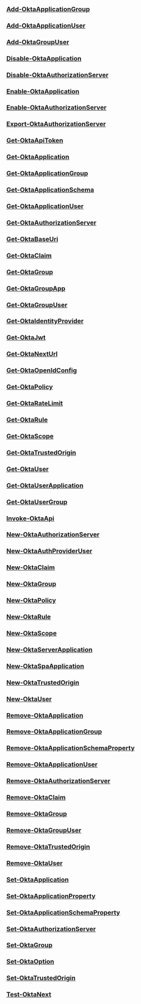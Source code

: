 ### [Add-OktaApplicationGroup](Add-OktaApplicationGroup.md)

### [Add-OktaApplicationUser](Add-OktaApplicationUser.md)

### [Add-OktaGroupUser](Add-OktaGroupUser.md)

### [Disable-OktaApplication](Disable-OktaApplication.md)

### [Disable-OktaAuthorizationServer](Disable-OktaAuthorizationServer.md)

### [Enable-OktaApplication](Enable-OktaApplication.md)

### [Enable-OktaAuthorizationServer](Enable-OktaAuthorizationServer.md)

### [Export-OktaAuthorizationServer](Export-OktaAuthorizationServer.md)

### [Get-OktaApiToken](Get-OktaApiToken.md)

### [Get-OktaApplication](Get-OktaApplication.md)

### [Get-OktaApplicationGroup](Get-OktaApplicationGroup.md)

### [Get-OktaApplicationSchema](Get-OktaApplicationSchema.md)

### [Get-OktaApplicationUser](Get-OktaApplicationUser.md)

### [Get-OktaAuthorizationServer](Get-OktaAuthorizationServer.md)

### [Get-OktaBaseUri](Get-OktaBaseUri.md)

### [Get-OktaClaim](Get-OktaClaim.md)

### [Get-OktaGroup](Get-OktaGroup.md)

### [Get-OktaGroupApp](Get-OktaGroupApp.md)

### [Get-OktaGroupUser](Get-OktaGroupUser.md)

### [Get-OktaIdentityProvider](Get-OktaIdentityProvider.md)

### [Get-OktaJwt](Get-OktaJwt.md)

### [Get-OktaNextUrl](Get-OktaNextUrl.md)

### [Get-OktaOpenIdConfig](Get-OktaOpenIdConfig.md)

### [Get-OktaPolicy](Get-OktaPolicy.md)

### [Get-OktaRateLimit](Get-OktaRateLimit.md)

### [Get-OktaRule](Get-OktaRule.md)

### [Get-OktaScope](Get-OktaScope.md)

### [Get-OktaTrustedOrigin](Get-OktaTrustedOrigin.md)

### [Get-OktaUser](Get-OktaUser.md)

### [Get-OktaUserApplication](Get-OktaUserApplication.md)

### [Get-OktaUserGroup](Get-OktaUserGroup.md)

### [Invoke-OktaApi](Invoke-OktaApi.md)

### [New-OktaAuthorizationServer](New-OktaAuthorizationServer.md)

### [New-OktaAuthProviderUser](New-OktaAuthProviderUser.md)

### [New-OktaClaim](New-OktaClaim.md)

### [New-OktaGroup](New-OktaGroup.md)

### [New-OktaPolicy](New-OktaPolicy.md)

### [New-OktaRule](New-OktaRule.md)

### [New-OktaScope](New-OktaScope.md)

### [New-OktaServerApplication](New-OktaServerApplication.md)

### [New-OktaSpaApplication](New-OktaSpaApplication.md)

### [New-OktaTrustedOrigin](New-OktaTrustedOrigin.md)

### [New-OktaUser](New-OktaUser.md)

### [Remove-OktaApplication](Remove-OktaApplication.md)

### [Remove-OktaApplicationGroup](Remove-OktaApplicationGroup.md)

### [Remove-OktaApplicationSchemaProperty](Remove-OktaApplicationSchemaProperty.md)

### [Remove-OktaApplicationUser](Remove-OktaApplicationUser.md)

### [Remove-OktaAuthorizationServer](Remove-OktaAuthorizationServer.md)

### [Remove-OktaClaim](Remove-OktaClaim.md)

### [Remove-OktaGroup](Remove-OktaGroup.md)

### [Remove-OktaGroupUser](Remove-OktaGroupUser.md)

### [Remove-OktaTrustedOrigin](Remove-OktaTrustedOrigin.md)

### [Remove-OktaUser](Remove-OktaUser.md)

### [Set-OktaApplication](Set-OktaApplication.md)

### [Set-OktaApplicationProperty](Set-OktaApplicationProperty.md)

### [Set-OktaApplicationSchemaProperty](Set-OktaApplicationSchemaProperty.md)

### [Set-OktaAuthorizationServer](Set-OktaAuthorizationServer.md)

### [Set-OktaGroup](Set-OktaGroup.md)

### [Set-OktaOption](Set-OktaOption.md)

### [Set-OktaTrustedOrigin](Set-OktaTrustedOrigin.md)

### [Test-OktaNext](Test-OktaNext.md)


